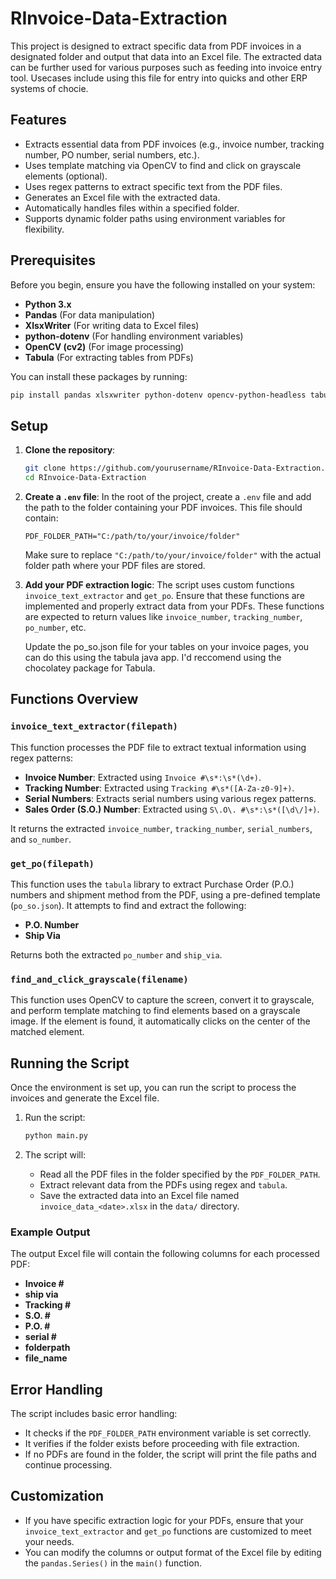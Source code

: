 
# RInvoice-Data-Extraction

This project is designed to extract specific data from PDF invoices in a designated folder and output that data into an Excel file. The extracted data can be further used for various purposes such as feeding into invoice entry tool. Usecases include using this file for entry into quicks and other ERP systems of chocie.

## Features
- Extracts essential data from PDF invoices (e.g., invoice number, tracking number, PO number, serial numbers, etc.).
- Uses template matching via OpenCV to find and click on grayscale elements (optional).
- Uses regex patterns to extract specific text from the PDF files.
- Generates an Excel file with the extracted data.
- Automatically handles files within a specified folder.
- Supports dynamic folder paths using environment variables for flexibility.

## Prerequisites

Before you begin, ensure you have the following installed on your system:

- **Python 3.x**
- **Pandas** (For data manipulation)
- **XlsxWriter** (For writing data to Excel files)
- **python-dotenv** (For handling environment variables)
- **OpenCV (cv2)** (For image processing)
- **Tabula** (For extracting tables from PDFs)
  
You can install these packages by running:
```bash
pip install pandas xlsxwriter python-dotenv opencv-python-headless tabula-py
```

## Setup

1. **Clone the repository**:
   ```bash
   git clone https://github.com/yourusername/RInvoice-Data-Extraction.git
   cd RInvoice-Data-Extraction
   ```

2. **Create a `.env` file**:
   In the root of the project, create a `.env` file and add the path to the folder containing your PDF invoices. This file should contain:
   ```env
   PDF_FOLDER_PATH="C:/path/to/your/invoice/folder"
   ```

   Make sure to replace `"C:/path/to/your/invoice/folder"` with the actual folder path where your PDF files are stored.

3. **Add your PDF extraction logic**:
   The script uses custom functions `invoice_text_extractor` and `get_po`. Ensure that these functions are implemented and properly extract data from your PDFs. These functions are expected to return values like `invoice_number`, `tracking_number`, `po_number`, etc.

   Update the po_so.json file for your tables on your invoice pages, you can do this using the tabula java app. I'd reccomend using the chocolatey package for Tabula.

## Functions Overview

### `invoice_text_extractor(filepath)`

This function processes the PDF file to extract textual information using regex patterns:
- **Invoice Number**: Extracted using `Invoice #\s*:\s*(\d+)`.
- **Tracking Number**: Extracted using `Tracking #\s*([A-Za-z0-9]+)`.
- **Serial Numbers**: Extracts serial numbers using various regex patterns.
- **Sales Order (S.O.) Number**: Extracted using `S\.O\. #\s*:\s*([\d\/]+)`.

It returns the extracted `invoice_number`, `tracking_number`, `serial_numbers`, and `so_number`.

### `get_po(filepath)`

This function uses the `tabula` library to extract Purchase Order (P.O.) numbers and shipment method from the PDF, using a pre-defined template (`po_so.json`). It attempts to find and extract the following:
- **P.O. Number**
- **Ship Via**

Returns both the extracted `po_number` and `ship_via`.

### `find_and_click_grayscale(filename)`

This function uses OpenCV to capture the screen, convert it to grayscale, and perform template matching to find elements based on a grayscale image. If the element is found, it automatically clicks on the center of the matched element.

## Running the Script

Once the environment is set up, you can run the script to process the invoices and generate the Excel file.

1. Run the script:
   ```bash
   python main.py
   ```

2. The script will:
   - Read all the PDF files in the folder specified by the `PDF_FOLDER_PATH`.
   - Extract relevant data from the PDFs using regex and `tabula`.
   - Save the extracted data into an Excel file named `invoice_data_<date>.xlsx` in the `data/` directory.

### Example Output

The output Excel file will contain the following columns for each processed PDF:

- **Invoice #**
- **ship via**
- **Tracking #**
- **S.O. #**
- **P.O. #**
- **serial #**
- **folderpath**
- **file_name**

## Error Handling

The script includes basic error handling:
- It checks if the `PDF_FOLDER_PATH` environment variable is set correctly.
- It verifies if the folder exists before proceeding with file extraction.
- If no PDFs are found in the folder, the script will print the file paths and continue processing.

## Customization

- If you have specific extraction logic for your PDFs, ensure that your `invoice_text_extractor` and `get_po` functions are customized to meet your needs.
- You can modify the columns or output format of the Excel file by editing the `pandas.Series()` in the `main()` function.
